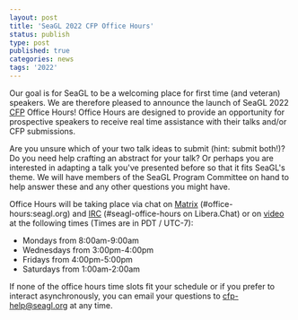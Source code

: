 ```yaml
---
layout: post
title: 'SeaGL 2022 CFP Office Hours'
status: publish
type: post
published: true
categories: news
tags: '2022'
---
```


Our goal is for SeaGL to be a welcoming place for first time (and veteran) speakers. We are therefore pleased to announce the launch of SeaGL 2022 [CFP](https://seagl.org/news/2022/07/06/CFP-Live.html) Office Hours! Office Hours are designed to provide an opportunity for prospective speakers to receive real time assistance with their talks and/or CFP submissions.

Are you unsure which of your two talk ideas to submit (hint: submit both!)? Do you need help crafting an abstract for your talk? Or perhaps you are interested in adapting a talk you've presented before so that it fits SeaGL's theme. We will have members of the SeaGL Program Committee on hand to help answer these and any other questions you might have.

Office Hours will be taking place via chat on [Matrix](https://matrix.to/#/#office-hours:seagl.org) (#office-hours:seagl.org) and [IRC](https://irc.seagl.org/?channel=#seagl-office-hours) (#seagl-office-hours on Libera.Chat) or on [video](https://meet.seattlematrix.org/SeaGL_Office_Hours) at the following times (Times are in PDT / UTC-7):
  * Mondays from 8:00am-9:00am
  * Wednesdays from 3:00pm-4:00pm
  * Fridays from 4:00pm-5:00pm
  * Saturdays from 1:00am-2:00am

If none of the office hours time slots fit your schedule or if you prefer to interact asynchronously, you can email your questions to [cfp-help@seagl.org](mailto:cfp-help@seagl.org) at any time.
